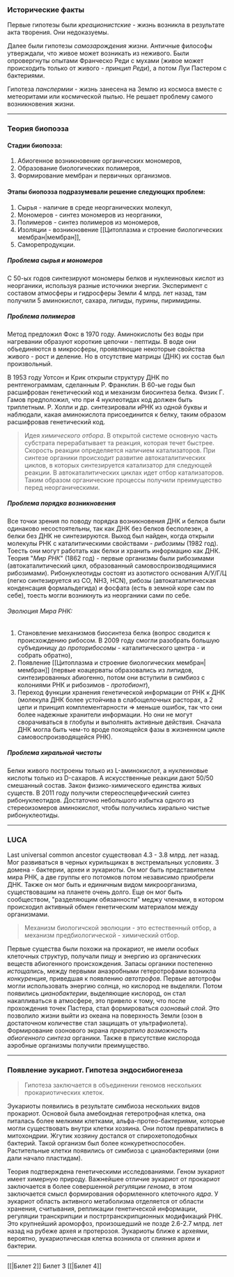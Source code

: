 ### Исторические факты

Первые гипотезы были _креационистские_ - жизнь возникла в результате акта творения. Они недоказуемы.

Далее были гипотезы _самозарождения_ жизни. Античные философы утверждали, что живое может возникать из неживого. Были опровергнуты опытами Франческо Реди с мухами (живое может происходить только от живого - _принцип Реди_), а потом Луи Пастером с бактериями.

Гипотеза _панспермии_ - жизнь занесена на Землю из космоса вместе с метеоритами или космической пылью. Не решает проблему самого возникновения жизни.

---

### Теория биопоэза

#### Стадии биопоэза:

1. Абиогенное возникновение органических мономеров,
2. Образование биологических полимеров,
3. Формирование мембран и первичных организмов.

#### Этапы биопоэза подразумевали решение следующих проблем:

1. Сырья - наличие в среде неорганических молекул,
2. Мономеров - синтез мономеров из неорганики,
3. Полимеров - синтез полимеров из мономеров,
4. Изоляции - возникновение [[Цитоплазма и строение биологических мембран|мембран]],
5. Саморепродукции.

##### Проблема сырья и мономеров

С 50-ых годов синтезируют мономеры белков и нуклеиновых кислот из неорганики, используя разные источники энергии. Эксперимент с составом атмосферы и гидросферы Земли 4 млрд. лет назад, там получили 5 аминокислот, сахара, липиды, пурины, пиримидины.

##### Проблема полимеров

Метод предложил Фокс в 1970 году. Аминокислоты без воды при нагревании образуют короткие цепочки - пептиды. В воде они объединяются в микросферы, проявляющие некоторые свойства живого - рост и деление. Но в отсутствие матрицы (ДНК) их состав был произвольный.

В 1953 году Уотсон и Крик открыли структуру ДНК по рентгенограммам, сделанным Р. Франклин. В 60-ые годы был расшифрован генетический код и механизм биосинтеза белка. Физик Г. Гамов предположил, что при 4 нуклеотидах код должен быть триплетным. Р. Холли и др. синтезировали иРНК из одной буквы и наблюдали, какая аминокислота присоединится к белку, таким образом расшифровав генетический код.

> Идея _химического отбора_. В открытой системе основную часть субстрата перерабатывает та реакция, которая течет быстрее. Скорость реакции определяется наличием катализаторов. При синтезе органики происходит развитие автокаталитических циклов, в которых синтезируется катализатор для следующей реакции. В автокаталитических циклах идет отбор катализаторов. Таким образом органические процессы получили преимущество перед неорганическими.

##### Проблема порядка возникновения

Все точки зрения по поводу порядка возникновения ДНК и белков были одинаково несостоятельны, так как ДНК без белков бесполезен, а белки без ДНК не синтезируются. Выход был найден, когда открыли молекулы РНК с каталитическими свойствами - _рибозимы_ (1982 год). Тоесть они могут работать как белки и хранить информацию как ДНК. Теория "_Мир РНК_" (1862 год) - первые организмы были рибозимами (автокаталитический цикл, образованный самовоспроизводящимися рибозимами). Рибонуклеотиды состоят из азотистого основания А/У/Г/Ц (легко синтезируется из СО, NH3, HCN), рибозы (автокаталитическая конденсация формальдегида) и фосфата (есть в земной коре сам по себе), тоесть могли возникнуть из неорганики сами по себе.

###### Эволюция Мира РНК:

1. Становление механизмов биосинтеза белка (вопрос сводится к происхождению рибосом. В 2009 году смогли разобрать большую субъединицу до _проторибосомы_ - каталитического центра - и собрать обратно),
2. Появление [[Цитоплазма и строение биологических мембран|мембран]] (первые коацерваты образовались из липидов, синтезированных абиогенно, потом они вступили в симбиоз с колониями РНК и рибозимов - _протобионт_),
3. Переход функции хранения генетической информации от РНК к ДНК (молекула ДНК более устойчива в слабощелочных расторах, а 2 цепи и принцип комплементарности => меньше ошибок, так что они более надежные хранители информации. Но они не могут сворачиваться в глобулы и выполнять активные действия. Сначала ДНК могла быть чем-то вроде покоящейся фазы в жизненном цикле самовоспроизводящейся РНК).

##### Проблема хиральной чистоты

Белки живого построены только из L-аминокислот, а нуклеиновые кислоты только из D-сахаров. А искусственные реакции дают 50/50 смешанный состав. Закон физико-химического единства живых существ. В 2011 году получили стереоспецефический синтез рибонуклеотидов. Достаточно небольшого избытка одного из стереоизомеров аминокислот, чтобы получились хирально чистые рибонуклеотиды.

---

### LUCA

Last universal common ancestor существовал 4.3 - 3.8 млрд. лет назад. Мог развиваться в черных курильщиках в экстремальных условиях. 3 домена - бактерии, археи и эукариоты. Он мог быть представителем мира РНК, а две группы его потомков потом независимо приобрели ДНК. Также он мог быть и единичным видом микроорганизма, существовашим на планете очень долго. Еще он мог быть сообществом, "разделяющим обязанности" меджу членами, в котором происходил активный обмен генетическим материалом между организмами.

> Механизм биологичской эволюции - это естественный отбор, а механизм предбиологической - химический отбор.

Первые существа были похожи на прокариот, не имели особых клеточных структур, получали пищу и энергию из органических веществ абиогенного происхождения. Запасы органики постепенно _истощались_, между первыми анаэробными гетеротрофами возникла _конкуренция_, приведшая к появлению _автотрофов_. Первые автотрофы могли использовать энергию солнца, но кислород не выделяли. Потом появились _цианобактерии_, выделяющие кислород, он стал накапливаться в атмосфере, это привело к тому, что после прохождения точек Пастера, стал формироваться _озоновый слой_. Это позволило жизни выйти из океана на поверхность Земли (озон в достаточном количестве стал защищать от ультрафиолета). Формирование озонового экрана _прекратило возможность абиогенного синтеза_ органики. Также в присутствие кислорода аэробные организмы получили преимущество.

---

### Появление эукариот. Гипотеза эндосибиогенеза

> Гипотеза заключается в объединении геномов нескольких прокариотических клеток. 

Эукариоты появились в результате симбиоза нескольких видов прокариот. Основой была амебоидная гетеротрофная клетка, она питалась более мелкими клетками, альфа-протео-бактериями, которые могли существовать внутри клетки хозяина. Они потом превратились в митохондрии. Жгутик хозяину достался от спирохетоподобных бактерий. Такой организм был более конкуретноспособен. Растительные клетки появились от симбиоза с цианобактериями (они дали начало пластидам).

Теория подтверждена генетическими исследованиями. Геном эукариот имеет химерную природу. Важнейшее отличие эукариот от прокариот заключается в более совершенной _регуляции генома_, в этом заключается смысл формирования оформленного клеточного _ядра_. У эукариот область активного метаболизма отделяется от области хранения, считывания, репликации генетической информации, регуляции транскрипции и постртранскрипционных модификаций РНК. Это крупнейший ароморфоз, произошедший не позде 2.6-2.7 млрд. лет назад на рубеже архея и протерозоя. Эукариоты ближе к археями, вероятно, эукариотическая клетка возникла от слияния археи и бактерии.

---
[[|Билет 2]]
Билет 3
[[|Билет 4]]